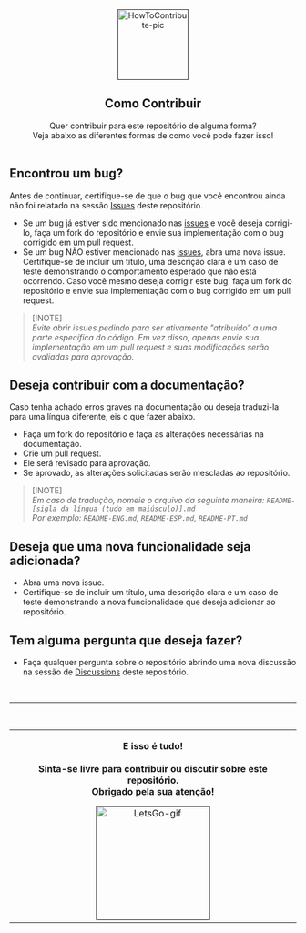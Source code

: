 <div align="center">
  <a href="">
    <img src="https://github.com/juletopi/Front-End_Learning_Journey/assets/76459155/4a338377-4c4d-432a-88ab-c7624c0e3c03" alt="HowToContribute-pic" width="124px" title="Veja como contribuir para este repositório!">
  </a>
  <h2 align="center">Como Contribuir</h2>
</div>

<div align="center">
  
  Quer contribuir para este repositório de alguma forma? <br>
  Veja abaixo as diferentes formas de como você pode fazer isso! <br><br>
  
</div>

## Encontrou um bug?

Antes de continuar, certifique-se de que o bug que você encontrou ainda não foi relatado na sessão <a href="https://github.com/juletopi/Pagina_de_Curriculo_Simples/issues">Issues</a> deste repositório.

- Se um bug já estiver sido mencionado nas <a href="https://github.com/juletopi/Pagina_de_Curriculo_Simples/issues">issues</a> e você deseja corrigi-lo, faça um fork do repositório e envie sua implementação com o bug corrigido em um pull request.
- Se um bug NÃO estiver mencionado nas <a href="https://github.com/juletopi/Pagina_de_Curriculo_Simples/issues">issues</a>, abra uma nova issue. Certifique-se de incluir um título, uma descrição clara e um caso de teste demonstrando o comportamento esperado que não está ocorrendo. Caso você mesmo deseja corrigir este bug, faça um fork do repositório e envie sua implementação com o bug corrigido em um pull request.
> [!NOTE]\
> *Evite abrir issues pedindo para ser ativamente "atribuído" a uma parte específica do código. Em vez disso, apenas envie sua implementação em um pull request e suas modificações serão avaliadas para aprovação.*

## Deseja contribuir com a documentação?

Caso tenha achado erros graves na documentação ou deseja traduzi-la para uma língua diferente, eis o que fazer abaixo.

- Faça um fork do repositório e faça as alterações necessárias na documentação.
- Crie um pull request.
- Ele será revisado para aprovação.
- Se aprovado, as alterações solicitadas serão mescladas ao repositório.
> [!NOTE]\
> *Em caso de tradução, nomeie o arquivo da seguinte maneira: `README-[sigla da língua (tudo em maiúsculo)].md`* <br>
> *Por exemplo: `README-ENG.md`, `README-ESP.md`, `README-PT.md`*

## Deseja que uma nova funcionalidade seja adicionada?

- Abra uma nova issue.
- Certifique-se de incluir um título, uma descrição clara e um caso de teste demonstrando a nova funcionalidade que deseja adicionar ao repositório.

## Tem alguma pergunta que deseja fazer?

- Faça qualquer pergunta sobre o repositório abrindo uma nova discussão na sessão de <a href="https://github.com/juletopi/Pagina_de_Curriculo_Simples/discussions">Discussions</a> deste repositório.

<br>

---

<br>

<table align="center">
  <tr>
    <td>
      <p><strong><div align="center">E isso é tudo! <br><br>
        Sinta-se livre para contribuir ou discutir sobre este repositório. <br>
        Obrigado pela sua atenção!</strong></p>
      </div>
      <p><div align="center">
        <a href="">
          <img src="https://media.giphy.com/media/v1.Y2lkPTc5MGI3NjExeW95Y2JqdXY5emlwanZ0ajlxYjdsZW9zMXNlYWt1bXRyNWtzcWY3cSZlcD12MV9pbnRlcm5hbF9naWZfYnlfaWQmY3Q9cw/FJxz3zSthG5vQxG1ZY/giphy.gif" alt="LetsGo-gif" width="200px" title="Tchau tchau!">
        </a>
      </div>
    </td>
  </tr>
</table>

